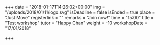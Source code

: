 +++
date = "2018-01-17T14:26:02+00:00"
img = "/uploads/2018/01/11/logo.svg"
isDeadline = false
isEnded = true
place = "Just Move"
registerlink = ""
remarks = "Join now!"
time = "15:00"
title = "Test workshop"
tutor = "Happy Chan"
weight = -10
workshopDate = "17/01/2018"

+++
